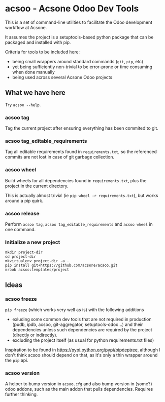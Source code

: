 # acsoo - Acsone Odoo Dev Tools

This is a set of command-line utilities to facilitate
the Odoo development workflow at Acsone.

It assumes the project is a setuptools-based python package
that can be packaged and installed with pip.

Criteria for tools to be included here:

* being small wrappers around standard commands (`git`, `pip`, etc)
* yet being sufficiently non-trivial to be error-prone or time consuming when done manually
* being used across several Acsone Odoo projects

## What we have here

Try `acsoo --help`.

### acsoo tag

Tag the current project after ensuring everything has been commited to git.

### acsoo tag_editable_requirements

Tag all editable requirements found in `requirements.txt`, so
the referenced commits are not lost in case of git garbage collection.

### acsoo wheel

Build wheels for all dependencies found in `requirements.txt`,
plus the project in the current directory.

This is actually almost trivial (ie `pip wheel -r requirements.txt`),
but works around a pip quirk.

### acsoo release

Perform `acsoo tag`, `acsoo tag_editable_requirements` and
`acsoo wheel` in one command.

### Initialize a new project

```
mkdir project-dir
cd project-dir
mkvirtualenv project-dir -a .
pip install git+https://github.com/acsone/acsoo.git
mrbob acsoo:templates/project
```

## Ideas

### acsoo freeze

`pip freeze` (which works very well as is) with the following additions

* exluding some common dev tools that are not required in production 
(pudb, ipdb, acsoo, git-aggregator, setuptools-odoo...)
and their dependencies unless such dependencies are required by the project 
(directly or indirectly).
* excluding the project itself (as usual for python requirements.txt files)

Inspiration to be found in https://pypi.python.org/pypi/pipdeptree, although I don't
think acsoo should depend on that, as it's only a thin wrapper around the `pip` api.

### acsoo version

A helper to bump version in `acsoo.cfg` and also bump version in (some?) odoo addons, such
as the main addon that pulls dependencies. Requires further thinking.
